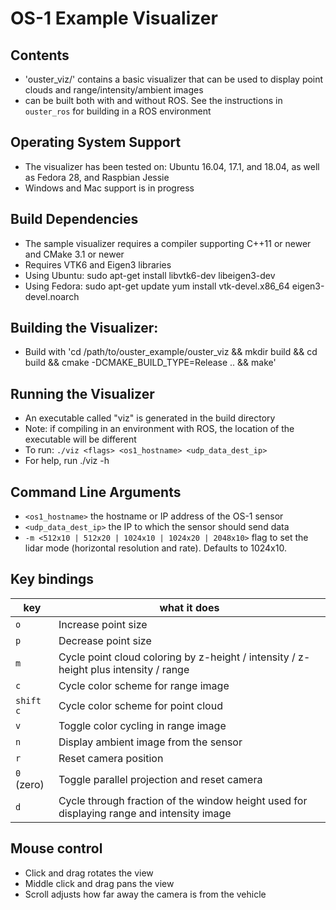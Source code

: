 # OS-1 Example Visualizer

## Contents
* 'ouster_viz/' contains a basic visualizer that can be used to
  display point clouds and range/intensity/ambient images
* can be built both with and without ROS. See the instructions in
  `ouster_ros` for building in a ROS environment

## Operating System Support
* The visualizer has been tested on: Ubuntu 16.04, 17.1, and 18.04, as
  well as Fedora 28, and Raspbian Jessie
* Windows and Mac support is in progress

## Build Dependencies
* The sample visualizer requires a compiler supporting C++11 or newer
  and CMake 3.1 or newer
* Requires VTK6 and Eigen3 libraries
* Using Ubuntu: sudo apt-get install libvtk6-dev libeigen3-dev
* Using Fedora: sudo apt-get update yum install vtk-devel.x86_64
  eigen3-devel.noarch

## Building the Visualizer:
* Build with 'cd /path/to/ouster_example/ouster_viz && mkdir build &&
  cd build && cmake -DCMAKE_BUILD_TYPE=Release .. && make'

## Running the Visualizer
* An executable called "viz" is generated in the build directory
* Note: if compiling in an environment with ROS, the location of the
  executable will be different
* To run: `./viz <flags> <os1_hostname> <udp_data_dest_ip>`
* For help, run ./viz -h

## Command Line Arguments
* `<os1_hostname>` the hostname or IP address of the OS-1 sensor
* `<udp_data_dest_ip>` the IP to which the sensor should send data
* `-m <512x10 | 512x20 | 1024x10 | 1024x20 | 2048x10>` flag to set the lidar
  mode (horizontal resolution and rate). Defaults to 1024x10.

## Key bindings
| key | what it does |
| ----| ------------ |
| `o` | Increase point size |
| `p` | Decrease point size |
| `m` | Cycle point cloud coloring by z-height / intensity / z-height plus intensity / range |
| `c` | Cycle color scheme for range image |
| `shift c` | Cycle color scheme for point cloud |
| `v` | Toggle color cycling in range image |
| `n` | Display ambient image from the sensor|
| `r` | Reset camera position
| `0` (zero) | Toggle parallel projection and reset camera |
| `d` | Cycle through fraction of the window height used for displaying range and intensity image |

## Mouse control
* Click and drag rotates the view
* Middle click and drag pans the view
* Scroll adjusts how far away the camera is from the vehicle
